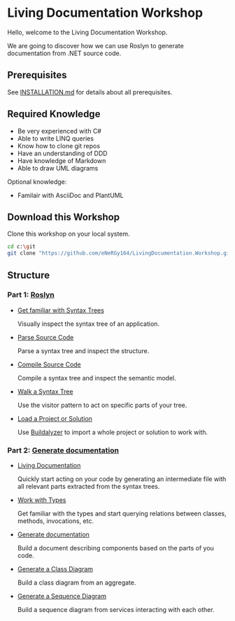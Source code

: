 # Living Documentation Workshop

Hello, welcome to the Living Documentation Workshop.

We are going to discover how we can use Roslyn to generate documentation from .NET source code.

## Prerequisites

See [INSTALLATION.md](INSTALLATION.md) for details about all prerequisites.

## Required Knowledge

* Be very experienced with C#
* Able to write LINQ queries
* Know how to clone git repos
* Have an understanding of DDD
* Have knowledge of Markdown
* Able to draw UML diagrams

Optional knowledge:

* Familair with AsciiDoc and PlantUML

## Download this Workshop

Clone this workshop on your local system.

```sh
cd c:\git
git clone "https://github.com/eNeRGy164/LivingDocumentation.Workshop.git"
```

## Structure

### Part 1: [Roslyn](1.roslyn/README.md)

* [Get familiar with Syntax Trees](1.roslyn/11.visual-trees.md)

  Visually inspect the syntax tree of an application.

* [Parse Source Code](1.roslyn/12.parse-trees.md)

  Parse a syntax tree and inspect the structure.

* [Compile Source Code](1.roslyn/13.compile-code.md)

  Compile a syntax tree and inspect the semantic model.

* [Walk a Syntax Tree](1.roslyn/14.walk-trees.md)

  Use the visitor pattern to act on specific parts of your tree.

* [Load a Project or Solution](1.roslyn/15.load-a-project.md)

  Use [Buildalyzer](https://github.com/daveaglick/Buildalyzer) to import a whole project or solution to work with.

### Part 2: [Generate documentation](2.living-documentation/README.md)

* [Living Documentation](2.living-documentation/21.living-documentation.md)

  Quickly start acting on your code by generating an intermediate file with all relevant parts extracted from the syntax trees.

* [Work with Types](2.living-documentation/22.work-with-types.md)

  Get familiar with the types and start querying relations between classes, methods, invocations, etc.

* [Generate documentation](2.living-documentation/23.generate-documentation.md)

  Build a document describing components based on the parts of you code.

* [Generate a Class Diagram](2.living-documentation/24.generate-class-diagram.md)

  Build a class diagram from an aggregate.

* [Generate a Sequence Diagram](2.living-documentation/25.generate-sequence.md)

  Build a sequence diagram from services interacting with each other.
